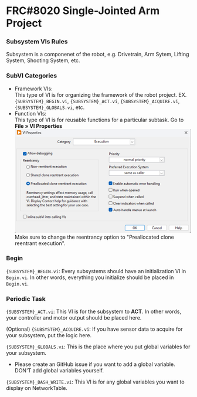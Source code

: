 # FRC#8020 Single-Jointed Arm Project

### Subsystem VIs Rules
Subsystem is a componenet of the robot, e.g. Drivetrain, Arm Sytem, Lifting System, Shooting System, etc.

### SubVI Categories
- Framework VIs: <br> 
  This type of VI is for organizing the framework of the robot project. EX. `{SUBSYSTEM}_BEGIN.vi`, `{SUBSYSTEM}_ACT.vi`, `{SUBSYSTEM}_ACQUIRE.vi`, `{SUBSYSTEM}_GLOBALS.vi`, etc.
- Function VIs: <br>
  This type of VI is for reusable functions for a particular subtask. Go to __File &#187; VI Properties__ ![alt text](assets/vi_execution_setting.png) Make sure to change the reentrancy option to "Preallocated clone reentrant execution".


### Begin
`{SUBSYSTEM}_BEGIN.vi`: Every subsystems should have an initialization VI in `Begin.vi`. In other words, everything you initialize should be placed in `Begin.vi`.

### Periodic Task
`{SUBSYSTEM}_ACT.vi`: This VI is for the subsystem to __ACT__. In other words, your controller and motor output should be placed here.

(Optional) `{SUBSYSTEM}_ACQUIRE.vi`: If you have sensor data to acquire for your subsystem, put the logic here.

`{SUBSYSTEM}_GLOBALS.vi`: This is the place where you put global variables for your subsystem.
- Please create an GitHub issue if you want to add a global variable. DON'T add global variables yourself.

`{SUBSYSTEM}_DASH_WRITE.vi`: This VI is for any global variables you want to display on NetworkTable. 